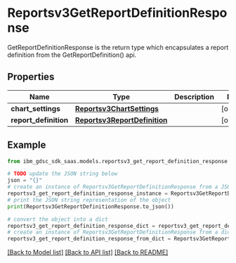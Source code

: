 # Reportsv3GetReportDefinitionResponse

GetReportDefinitionResponse is the return type which encapsulates a report definition from the GetReportDefinition() api.

## Properties

Name | Type | Description | Notes
------------ | ------------- | ------------- | -------------
**chart_settings** | [**Reportsv3ChartSettings**](Reportsv3ChartSettings.md) |  | [optional] 
**report_definition** | [**Reportsv3ReportDefinition**](Reportsv3ReportDefinition.md) |  | [optional] 

## Example

```python
from ibm_gdsc_sdk_saas.models.reportsv3_get_report_definition_response import Reportsv3GetReportDefinitionResponse

# TODO update the JSON string below
json = "{}"
# create an instance of Reportsv3GetReportDefinitionResponse from a JSON string
reportsv3_get_report_definition_response_instance = Reportsv3GetReportDefinitionResponse.from_json(json)
# print the JSON string representation of the object
print(Reportsv3GetReportDefinitionResponse.to_json())

# convert the object into a dict
reportsv3_get_report_definition_response_dict = reportsv3_get_report_definition_response_instance.to_dict()
# create an instance of Reportsv3GetReportDefinitionResponse from a dict
reportsv3_get_report_definition_response_from_dict = Reportsv3GetReportDefinitionResponse.from_dict(reportsv3_get_report_definition_response_dict)
```
[[Back to Model list]](../README.md#documentation-for-models) [[Back to API list]](../README.md#documentation-for-api-endpoints) [[Back to README]](../README.md)


